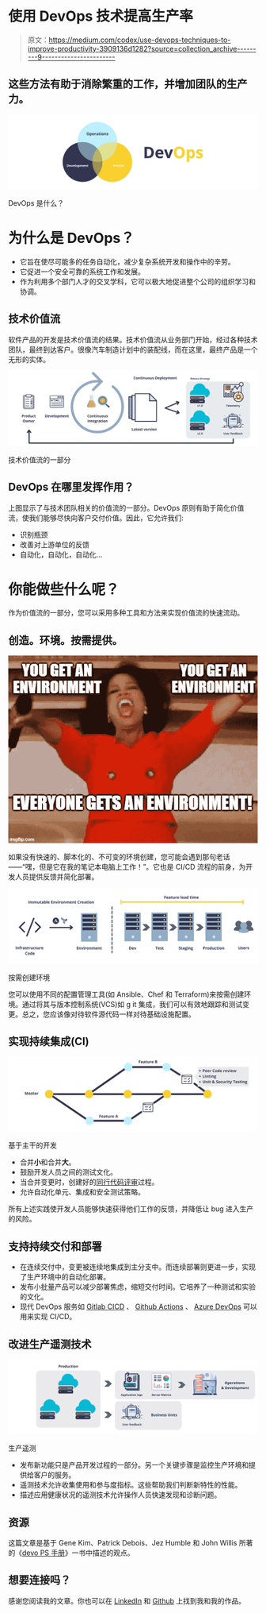 # 使用 DevOps 技术提高生产率

> 原文：<https://medium.com/codex/use-devops-techniques-to-improve-productivity-3909136d1282?source=collection_archive---------9----------------------->

## 这些方法有助于消除繁重的工作，并增加团队的生产力。

![](img/8329254c9e15ce0bdc9a7c85ba4e87a0.png)

DevOps 是什么？

# 为什么是 DevOps？

*   它旨在使尽可能多的任务自动化，减少复杂系统开发和操作中的辛劳。
*   它促进一个安全可靠的系统工作和发展。
*   作为利用多个部门人才的交叉学科，它可以极大地促进整个公司的组织学习和协调。

## 技术价值流

软件产品的开发是技术价值流的结果。技术价值流从业务部门开始，经过各种技术团队，最终到达客户。很像汽车制造计划中的装配线，而在这里，最终产品是一个无形的实体。

![](img/f70ee4474d0bdca8bd29c0ce98e44924.png)

技术价值流的一部分

## DevOps 在哪里发挥作用？

上图显示了与技术团队相关的价值流的一部分。DevOps 原则有助于简化价值流，使我们能够尽快向客户交付价值。因此，它允许我们:

*   识别瓶颈
*   改善对上游单位的反馈
*   自动化，自动化，自动化…

# 你能做些什么呢？

作为价值流的一部分，您可以采用多种工具和方法来实现价值流的快速流动。

## 创造。环境。按需提供。

![](img/6a7d0146fb748ee27f58d17612a2a290.png)

如果没有快速的、脚本化的、不可变的环境创建，您可能会遇到那句老话——“嘿，但是它在我的笔记本电脑上工作！”。它也是 CI/CD 流程的前身，为开发人员提供反馈并简化部署。

![](img/ca316c44853f59e1c25fa2a9791a11e4.png)

按需创建环境

您可以使用不同的配置管理工具(如 Ansible、Chef 和 Terraform)来按需创建环境。通过将其与版本控制系统(VCS)如 g it 集成，我们可以有效地跟踪和测试变更。总之，您应该像对待软件源代码一样对待基础设施配置。

## 实现持续集成(CI)

![](img/35b52b99d6795eb950eb202507443ca7.png)

基于主干的开发

*   合并**小**和合并**大**。
*   鼓励开发人员之间的测试文化。
*   当合并变更时，创建好的[同行代码评审](https://github.com/features/code-review)过程。
*   允许自动化单元、集成和安全测试策略。

所有上述实践使开发人员能够快速获得他们工作的反馈，并降低让 bug 进入生产的风险。

## 支持持续交付和部署

*   在连续交付中，变更被连续地集成到主分支中。而连续部署则更进一步，实现了生产环境中的自动化部署。
*   发布小批量产品可以减少部署焦虑，缩短交付时间。它培养了一种测试和实验的文化。
*   现代 DevOps 服务如 [Gitlab CICD](https://docs.gitlab.com/ee/ci/) 、 [Github Actions](https://github.com/features/actions) 、 [Azure DevOps](https://azure.microsoft.com/en-us/services/devops/) 可以用来实现 CI/CD。

## 改进生产遥测技术

![](img/9e29c3a99f0986bc660548060e6ada6d.png)

生产遥测

*   发布新功能只是产品开发过程的一部分。另一个关键步骤是监控生产环境和提供给客户的服务。
*   遥测技术允许收集使用和参与度指标。这些帮助我们判断新特性的性能。
*   描述应用健康状况的遥测技术允许操作人员快速发现和诊断问题。

## 资源

这篇文章是基于 Gene Kim、Patrick Debois、Jez Humble 和 John Willis 所著的《[devo PS 手册](https://itrevolution.com/the-devops-handbook/)》一书中描述的观点。

## 想要连接吗？

感谢您阅读我的文章。你也可以在 [LinkedIn](https://www.linkedin.com/in/mukkundsunjii/) 和 [Github](https://github.com/mukkund1996) 上找到我和我的作品。